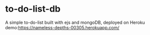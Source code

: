 # to-do-list-db
A simple to-do-list built with ejs and mongoDB, deployed on Heroku
demo:https://nameless-depths-00305.herokuapp.com/
